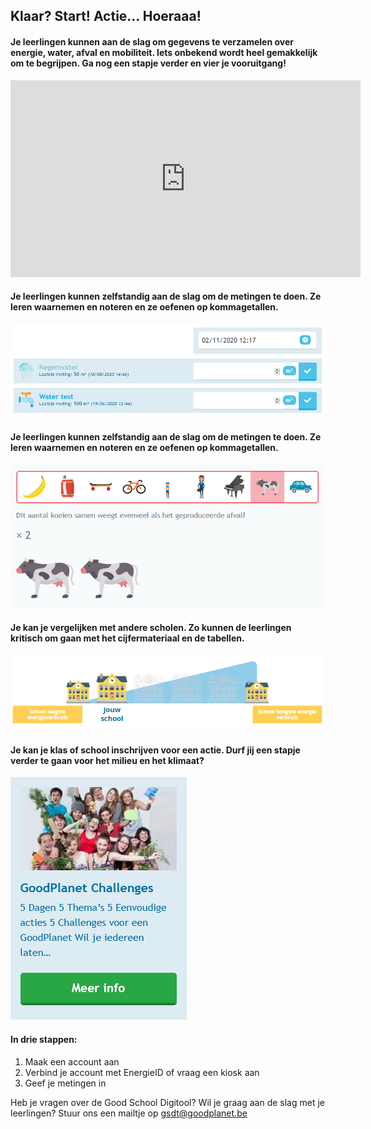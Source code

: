 ## Klaar? Start! Actie… Hoeraaa! 
#### Je leerlingen kunnen aan de slag om gegevens te verzamelen over energie, water, afval en mobiliteit. Iets onbekend wordt heel gemakkelijk om te begrijpen. Ga nog een stapje verder en vier je vooruitgang! 

</b>
</b>

<iframe width="560" height="315" src="https://www.youtube.com/embed/2TaL-F7u-54" frameborder="0" allow="accelerometer; autoplay; encrypted-media; gyroscope; picture-in-picture" allowfullscreen></iframe>
 
</b>

#### Je leerlingen kunnen zelfstandig aan de slag om de metingen te doen. Ze leren waarnemen en noteren en ze oefenen op kommagetallen.	

![](https://github.com/GoodPlanetBelgium/text_GSDT/raw/main/images/meters%20water%202.PNG)    

#### Je leerlingen kunnen zelfstandig aan de slag om de metingen te doen. Ze leren waarnemen en noteren en ze oefenen op kommagetallen.    

![](https://github.com/GoodPlanetBelgium/text_GSDT/raw/main/images/grafiek%20afval%20koeien%20klein.PNG)      

#### Je kan je vergelijken met andere scholen. Zo kunnen de leerlingen kritisch om gaan met het cijfermateriaal en de tabellen.	  

![](https://github.com/GoodPlanetBelgium/text_GSDT/raw/main/images/vergelijking%20school%20klein.png)  

#### Je kan je klas of school inschrijven voor een actie. Durf jij een stapje verder te gaan voor het milieu en het klimaat? 

![](https://github.com/GoodPlanetBelgium/text_GSDT/raw/main/images/actie%20GP%20challenges.PNG) 

</b>

#### In drie stappen:
1.	Maak een account aan
2.	Verbind je account met EnergieID of vraag een kiosk aan
3.	Geef je metingen in	   

</b>

Heb je vragen over de Good School Digitool? Wil je graag aan de slag met je leerlingen? Stuur ons een mailtje op gsdt@goodplanet.be
